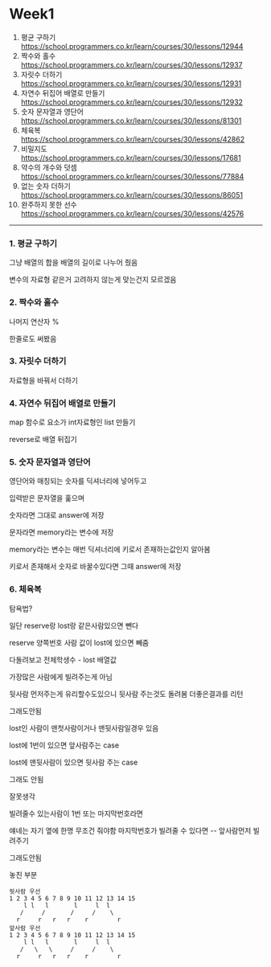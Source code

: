 Week1
=====
1. 평균 구하기
https://school.programmers.co.kr/learn/courses/30/lessons/12944
2. 짝수와 홀수
https://school.programmers.co.kr/learn/courses/30/lessons/12937
3. 자릿수 더하기
https://school.programmers.co.kr/learn/courses/30/lessons/12931
4. 자연수 뒤집어 배열로 만들기
https://school.programmers.co.kr/learn/courses/30/lessons/12932
5. 숫자 문자열과 영단어
https://school.programmers.co.kr/learn/courses/30/lessons/81301
6. 체육복
https://school.programmers.co.kr/learn/courses/30/lessons/42862
7. 비밀지도
https://school.programmers.co.kr/learn/courses/30/lessons/17681
8. 약수의 개수와 덧셈
https://school.programmers.co.kr/learn/courses/30/lessons/77884
9. 없는 숫자 더하기
https://school.programmers.co.kr/learn/courses/30/lessons/86051
10. 완주하지 못한 선수
https://school.programmers.co.kr/learn/courses/30/lessons/42576

***
### 1. 평균 구하기
그냥 배열의 합을 배열의 길이로 나누어 줬음

변수의 자료형 같은거 고려하지 않는게 맞는건지 모르겠음

### 2. 짝수와 홀수
나머지 연산자 %

한줄로도 써봤음

### 3. 자릿수 더하기
자료형을 바꿔서 더하기

### 4. 자연수 뒤집어 배열로 만들기
map 함수로 요소가 int자료형인 list 만들기

reverse로 배열 뒤집기

### 5. 숫자 문자열과 영단어
영단어와 매칭되는 숫자를 딕셔너리에 넣어두고

입력받은 문자열을 훑으며

숫자라면 그대로 answer에 저장

문자라면 memory라는 변수에 저장

memory라는 변수는 매번 딕셔너리에 키로서 존재하는값인지 알아봄

키로서 존재해서 숫자로 바꿀수있다면 그때 answer에 저장

### 6. 체육복
탐욕법?

일단 reserve랑 lost랑 같은사람있으면 뺀다

reserve 양쪽번호 사람 값이 lost에 있으면 빼줌

다돌려보고 전체학생수 - lost 배열값

가장많은 사람에게 빌려주는게 아님

뒷사람 먼저주는게 유리할수도있으니 뒷사람 주는것도 돌려봄 더좋은결과를 리턴

그래도안됨


lost인 사람이 맨첫사람이거나 맨뒷사람일경우 있음

lost에 1번이 있으면 앞사람주는 case

lost에 맨뒷사람이 있으면 뒷사람 주는 case

그래도 안됨


잘못생각

빌려줄수 있는사람이 1번 또는 마지막번호라면

얘네는 자기 옆에 한명 무조건 줘야함 마지막번호가 빌려줄 수 있다면 -- 앞사람먼저 빌려주기

그래도안됨

놓친 부분
```
뒷사람 우선
1 2 3 4 5 6 7 8 9 10 11 12 13 14 15
    l l   l       l     l  l
   /     /       /     /    \ 
  r     r   r   r    r        r
앞사람 우선
1 2 3 4 5 6 7 8 9 10 11 12 13 14 15
    l l   l       l     l  l
   /   \   \     /     /    \ 
  r     r   r   r    r        r
```

